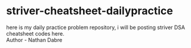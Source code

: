# striver-cheatsheet-dailypractice
here is my daily practice problem repository, i will be posting striver DSA cheatsheet codes here.
<br>
Author - Nathan Dabre

